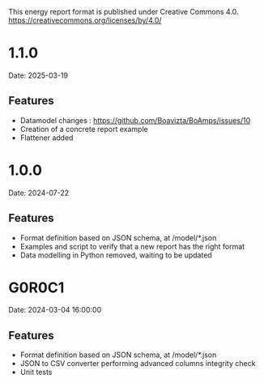 This energy report format is published under Creative Commons 4.0.
https://creativecommons.org/licenses/by/4.0/


# 1.1.0
Date: 2025-03-19 
## Features 
- Datamodel changes : https://github.com/Boavizta/BoAmps/issues/10
- Creation of a concrete report example
- Flattener added

# 1.0.0
Date: 2024-07-22
## Features
- Format definition based on JSON schema, at /model/*.json
- Examples and script to verify that a new report has the right format
- Data modelling in Python removed, waiting to be updated

# G0R0C1
Date: 2024-03-04 16:00:00
## Features
- Format definition based on JSON schema, at /model/*.json
- JSON to CSV converter performing advanced columns integrity check
- Unit tests

